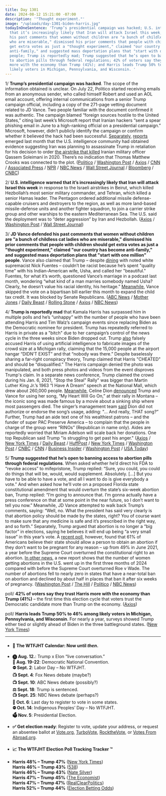 ```yaml
---
title: Day 1301
date: 2024-08-12 15:21:00 -07:00
description: '"Thought experiment."'
image: "/uploads/day-1301-biden-harris.jpg"
todayInOneSentence: 'Trump’s presidential campaign was hacked; U.S. intelligence warned
  that it’s increasingly likely that Iran will attack Israel this week; JD Vance defended
  his past comments that women without children are "a bunch of childless cat ladies
  who are miserable," dismissed his prior comments that people with children should
  get extra votes as just a "thought experiment," claimed "our country has become
  anti-family," and suggested mass deportation plans that "start with one million"
  people; Trump is reportedly mad; Trump suggested that he’s open to banning access
  to abortion pills through federal regulations; 42% of voters say they trust Harris
  more with the economy than Trump (41%); and Harris leads Trump 50% to 46% among
  likely voters in Michigan, Pennsylvania, and Wisconsin. '
---
```


1/ **Trump’s presidential campaign was hacked**. The scope of the information obtained is unclear. On July 22, Politico started receiving emails from an anonymous sender, who called himself Robert and used an AOL email account, offering internal communications from a senior Trump campaign official, including a copy of the 271-page vetting document related to JD Vance. Two people familiar with the document confirmed it was authentic. The campaign blamed “foreign sources hostile to the United States,” citing last week’s Microsoft report that Iranian hackers “sent a spear phishing email in June to a high-ranking official on a presidential campaign.” Microsoft, however, didn’t publicly identify the campaign or confirm whether it believed the hack had been successful. [Separately](https://www.politico.com/news/2024/07/16/iran-plot-assassinate-trump-00168830), [reports](https://www.cnn.com/2024/07/16/politics/iran-plot-assassinate-trump-secret-service/index.html) emerged last month that the U.S. intelligence community had obtained evidence suggesting Iran was planning to assassinate Trump in retaliation for his decision to order [the airstrike that killed](https://whatthefuckjusthappenedtoday.com/2020/01/05/day-1081/#1-trump-authorized-a-drone-strike-at) Iranian military officer Qassem Soleimani in 2020. There’s no indication that Thomas Matthew Crooks was connected to the plot. ([Politico](https://www.politico.com/news/2024/08/10/trump-campaign-hack-00173503) / [Washington Post](https://www.washingtonpost.com/politics/2024/08/10/trump-hack-iran-vance-report/) / [Axios](https://www.axios.com/2024/08/10/trump-campaign-hacked) / [CNN](https://www.cnn.com/2024/08/10/politics/trump-campaign-blames-iran-for-hack/) / [Associated Press](https://apnews.com/article/donald-trump-campaign-hacked-036ffd3ed07cf3fe9fb74d4958808b65) / [NPR](https://www.npr.org/2024/08/11/nx-s1-5071082/donald-trump-campaign-emails-hacked-jd-vance) / [NBC News](https://www.nbcnews.com/politics/2024-election/trump-campaign-says-was-hacked-iranian-group-rcna166098) / [Wall Street Journal](https://www.wsj.com/politics/national-security/trump-campaign-says-it-was-hacked-a3912e91) / [Bloomberg](https://www.bloomberg.com/news/articles/2024-08-10/trump-campaign-says-it-was-hacked-suggests-iran-to-blame) / [CNBC](https://www.cnbc.com/2024/08/10/trump-campaign-hack-foreign-election-interference.html))

2/ **U.S. intelligence warned that it’s increasingly likely that Iran will attack Israel this week** in response to the Israeli airstrikes in Beirut, which killed Hezbollah’s most senior military commander, and Tehran, which killed a senior Hamas leader. The Pentagon ordered additional missile defense-capable cruisers and destroyers to the region, as well as more land-based missile-defense units and another fighter squadron, to join a carrier strike group and other warships to the eastern Mediterranean Sea. The U.S. said the deployment was to “deter aggression” by Iran and Hezbollah. ([Axios](https://www.axios.com/2024/08/12/iran-israel-white-house-us-intelligence-attack) / [Washington Post](https://www.washingtonpost.com/world/2024/08/12/israel-iran-hamas-war-news-gaza/) / [Wall Street Journal](https://www.wsj.com/world/middle-east/u-s-sends-carrier-missile-submarine-to-middle-east-as-iran-tensions-grow-ea700f9a))

3/ **JD Vance defended his past comments that women without children are "a bunch of childless cat ladies who are miserable," dismissed his prior comments that people with children should get extra votes as just a "thought experiment," claimed "our country has become anti-family," and suggested mass deportation plans that "start with one million" people**. Vance also claimed that Trump – despite [dining](https://whatthefuckjusthappenedtoday.com/2022/11/28/day-678/#3-trump-had-dinner-with-white-nation) with noted white supremacist Nick Fuentes – couldn’t be racist because he’s spent "quality time" with his Indian-American wife, Usha, and called her "beautiful." Fuentes, for what it’s worth, questioned Vance’s marriage in a podcast last month, wondering “what kind of a man marries somebody named Usha? Clearly, he doesn’t value his racial identity, his heritage.” [Meanwhile](https://whatthefuckjusthappenedtoday.com/2024/08/01/day-1290/#5-senate-republicans-blocked-a-bipar), Vance skipped the vote on a bipartisan bill earlier this month to expand the child tax credit. It was blocked by Senate Republicans. ([ABC News](https://abcnews.go.com/Politics/jd-vance-mass-deportations-start-1-million-defends/story?id=112739447) / [Mother Jones](https://www.motherjones.com/politics/2024/08/the-wildest-things-jd-vance-said-in-his-sunday-morning-media-blitz/) / [Daily Beast](https://www.thedailybeast.com/jd-vance-trump-cant-be-racist-because-he-called-wife-usha-beautiful) / [Rolling Stone](https://www.rollingstone.com/politics/politics-news/vance-defends-trump-nick-fuentes-dinner-1235077931/) / [Axios](https://www.axios.com/2024/08/11/vance-attacks-harris-walz-cat-ladies) / [NBC News](https://www.nbcnews.com/politics/2024-election/jd-vance-allotting-votes-people-children-thought-experiment-rcna166140))

4/ **Trump is reportedly mad** that Kamala Harris has surpassed him in multiple polls and he’s “unhappy” with the number of people who have been attending Harris and Tim Walz’s campaign events since replacing Biden as the Democratic nominee for president. Trump has repeatedly referred to Harris in private as a "bitch" due to her campaign’s control of the news cycle in the three weeks since Biden dropped out. Trump [also](https://ny1.com/nyc/all-boroughs/politics/2024/08/11/trump-kamala-harris-michigan-rally-ai) falsely accused Harris of using artificial intelligence to fabricate images of the crowd size at a Michigan rally, claiming that the 15,000 people at the airport hangar “DIDN’T EXIST” and that “nobody was there.” Despite baselessly sharing a far-right conspiracy theory, Trump claimed that Harris "CHEATED" and should be “disqualified.” The Harris campaign denied the photo was manipulated, and both press photos and videos from the event disproves Trump's claim. In a separate news conference, Trump claimed the crowd during his Jan. 6, 2021, "Stop the Steal" Rally" was bigger than Martin Luther King Jr.’s 1963 “I Have A Dream” speech at the National Mall, which drew about 260,000 people. [Meanwhile](https://www.usatoday.com/story/news/politics/elections/2024/08/10/donald-trump-titanic-celine-dion/74747976007/), Celine Dion [denounced](https://thehill.com/blogs/in-the-know/4822298-celine-dion-hits-trump-using-her-music-montana-rally/) Trump and Vance for using her song, “My Heart Will Go On,” at their rally in Montana – the iconic song was made famous by a movie about a sinking ship where most passengers died. The singer’s management team [said](https://www.cnbc.com/2024/08/10/celine-dion-trump-rally-song-titanic.html) Dion did not authorize or endorse the song’s usage, adding: "... And really, THAT song?” Further, Trump had an aide text one of his wealthiest patrons – and the funder of super PAC Preserve America – to complain that the people in charge of the group were “RINOs” (Republican in name only). Aides are reportedly worried that Miriam Adelson will scale back her donations. One top Republican said Trump "is struggling to get past his anger." ([Axios](https://www.axios.com/2024/08/11/trump-slump-assassination-attempt-2024-election) / [New York Times](https://www.nytimes.com/2024/08/10/us/politics/trump-campaign-election.html) / [Daily Beast](https://www.thedailybeast.com/trump-advisers-deeply-rattled-by-his-spiraling-campaign-report) / [HuffPost](https://www.huffpost.com/entry/trump-reportedly-harris-bitch-private_n_66b79b0ae4b084249ca197f7) / [New York Times](https://www.nytimes.com/2024/08/11/us/politics/trump-harris-crowds-ai.html) / [Washington Post](https://www.washingtonpost.com/politics/2024/08/11/trump-falsely-accuses-harris-campaign-fabricated-ai-crowd-photos/) / [CNBC](https://www.cnbc.com/2024/08/11/trump-harris-rally-crowd-ai-conspiracy.html) / [CNN](https://www.cnn.com/2024/08/11/politics/trump-harris-crowd-size-conspiracy-theory/index.html) / [Business Insider](https://www.businessinsider.com/donald-trump-january-6-martin-luther-king-dream-speech-2024-8) / [Washington Post](https://www.washingtonpost.com/politics/2024/08/08/trump-crowd-martin-luther-king/) / [USA Today](https://www.usatoday.com/story/news/politics/2024/08/08/trump-rally-mlk-speech-crowd-comparisons/74727328007/))

5/ **Trump suggested that he’s open to banning access to abortion pills through federal regulations**. When asked whether he’d direct his FDA to “revoke access” to mifepristone, Trump replied: “Sure, you could, you could do things that will be, would, would supplement. Absolutely. \[...\] But you have to be able to have a vote, and all I want to do is give everybody a vote.” And when asked how he’ll vote on a proposed Florida state constitutional amendment that would overturn the state’s six-week abortion ban, Trump replied: “I’m going to announce that. I’m gonna actually have a press conference on that at some point in the near future, so I don’t want to tell you now.” Meanwhile, JD Vance attempted to walk back Trump’s comments, saying: “Well, no. What the president has said very clearly is that abortion policy should be made by the states, right? You of course want to make sure that any medicine is safe and it’s prescribed in the right way, and so forth.” Separately, Trump argued that abortion is no longer a “big factor” in elections, saying he believes it will end up being “a very small issue” in this year’s vote. A [recent poll](https://whatthefuckjusthappenedtoday.com/2024/07/09/day-1267/#poll-61-of-americans-say-their-state), however, found that 61% of Americans believe their state should allow a person to obtain an abortion if they don’t want to be pregnant for any reason – up from 49% in June 2021, a year before the Supreme Court overturned the constitutional right to an abortion. [In other news](https://apnews.com/article/abortion-survey-pills-roe-election-2024-7179dda48eae0a764be89c2e0aafd80a), a new report shows that the number of women getting abortions in the U.S. went up in the first three months of 2024 compared with before the Supreme Court overturned Roe v Wade. The number of abortions fell to nearly zero in states that have a near-total ban on abortion and declined by about half in places that ban it after six weeks of pregnancy. ([Washington Post](https://www.washingtonpost.com/politics/2024/08/08/trump-abortion-pill-mifepristone-news-conference/) / [The Hill](https://thehill.com/homenews/4819080-trump-downplays-abortion-issue/) / [Politico](https://www.politico.com/news/2024/08/08/trump-vote-florida-abortion-amendment-00173279) / [NBC News](https://www.nbcnews.com/politics/2024-election/vance-says-trump-doesnt-want-ban-abortion-pill-rcna166145))

poll/ **42% of voters say they trust Harris more with the economy than Trump (41%)** – the first time this election cycle that voters trust the Democratic candidate more than Trump on the economy. ([Axios](https://www.axios.com/2024/08/12/harris-trump-economy-poll-2024-election))

poll/ **Harris leads Trump 50% to 46% among likely voters in Michigan, Pennsylvania, and Wisconsin**. For nearly a year, surveys showed Trump either tied or slightly ahead of Biden in the three battleground states. ([New York Times](https://www.nytimes.com/2024/08/10/us/politics/harris-trump-battleground-polls.html))

---

* #### 📅 The WTFJHT Calendar: Now until *then*.

* **🅧 Aug. 12.**: Trump x Elon “live conversation.” \
  **🫏 Aug. 19-22**: Democratic National Convention. \
  **⛔️ Sept. 2**: Labor Day – No WTFJHT. \
  **📺 Sept. 4**: Fox News debate (maybe?) \
  **📺 Sept. 10**: ABC News debate (possibly?) \
  **⚖️ Sept. 18**: Trump is sentenced. \
  **📺 Sept. 25**: NBC News debate (perhaps?) \
  **📆 Oct. 6**: Last day to register to vote in some states. \
  **⛔️ Oct. 14**: Indigenous Peoples’ Day – No WTFJHT. \
  **🗳️ Nov. 5**: Presidential Election.

* **✅ Get election ready**: Register to vote, update your address, or request an absentee ballot at [Vote.org](https://www.vote.org/), [TurboVote](https://turbovote.org/), [RocktheVote](https://www.rockthevote.org/), or [Votes From Abroad.org](https://www.votefromabroad.org/).

* #### 📈 The WTFJHT Election Poll Tracking Tracker ™️

* **Harris 48% – Trump 47%** ([New York Times](https://www.nytimes.com/interactive/2024/us/elections/polls-president.html)) \
  **Harris 46% – Trump 43%** ([538](https://projects.fivethirtyeight.com/polls/president-general/2024/national/)) \
  **Harris 46% – Trump 43%** ([Nate Silver](https://www.natesilver.net/p/nate-silver-2024-president-election-polls-model)) \
  **Harris 47% – Trump 45%** ([The Economist](https://www.economist.com/interactive/us-2024-election/trump-harris-polls)) \
  **Harris 47% – Trump 47%** ([RealClearPolitics](https://www.realclearpolling.com/polls/president/general/2024/trump-vs-harris)) \
  **Harris 52% – Trump 44%** ([Election Betting Odds](https://www.electionbettingodds.com/))
